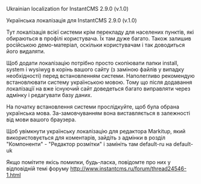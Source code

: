 Ukrainian localization for InstantCMS 2.9.0 (v.1.0)

Українська локалізація для InstantCMS 2.9.0 (v.1.0)

Тут локалізація всієї системи крім перекладу для населених пунктів, які обираються в профілі користувача.
Їх там дуже багато. Також залишив російською демо-матеріал, оскільки користувачам і так доводиться його видаляти.

Щоб додати локалізацію потрібно просто скопіювати папки install, system i wysiwyg в корінь вашого сайту (з заміною файлів у випадку необхідності) перед встановленням системи. Наполегливо рекомендую встановлювати систему українською мовою. Тому що після додавання локалізації на вже існуючий сайт доведеться багато виправляти через адмінку і редагувати базу даних.

На початку встановлення системи прослідкуйте, щоб була обрана українська мова. За-замовчуванням вона виставляється в залежності від мови вашого браузера.

Щоб увімкнути українську локалізацію для редактора Markitup, який використовується для коментарів, зайдіть з адмінки в розділ "Компоненти" - "Редактор розмітки" і замініть там default-ru на default-uk

Якщо помітите якісь помилки, будь-ласка, повідомте про них у відповідній темі форуму http://www.instantcms.ru/forum/thread24546-1.html

